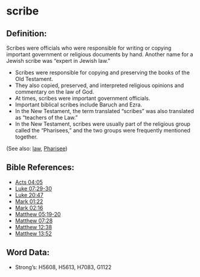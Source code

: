 # scribe

## Definition:

Scribes were officials who were responsible for writing or copying important government or religious documents by hand. Another name for a Jewish scribe was “expert in Jewish law.”

* Scribes were responsible for copying and preserving the books of the Old Testament.
* They also copied, preserved, and interpreted religious opinions and commentary on the law of God.
* At times, scribes were important government officials.
* Important biblical scribes include Baruch and Ezra.
* In the New Testament, the term translated “scribes” was also translated as “teachers of the Law.”
* In the New Testament, scribes were usually part of the religious group called the “Pharisees,” and the two groups were frequently mentioned together.


(See also: [law](../kt/lawofmoses.md), [Pharisee](../kt/pharisee.md))

## Bible References:

* [Acts 04:05](rc://en/tn/help/act/04/05)
* [Luke 07:29-30](rc://en/tn/help/luk/07/29)
* [Luke 20:47](rc://en/tn/help/luk/20/47)
* [Mark 01:22](rc://en/tn/help/mrk/01/22)
* [Mark 02:16](rc://en/tn/help/mrk/02/16)
* [Matthew 05:19-20](rc://en/tn/help/mat/05/19)
* [Matthew 07:28](rc://en/tn/help/mat/07/28)
* [Matthew 12:38](rc://en/tn/help/mat/12/38)
* [Matthew 13:52](rc://en/tn/help/mat/13/52)


## Word Data:

* Strong’s: H5608, H5613, H7083, G1122
